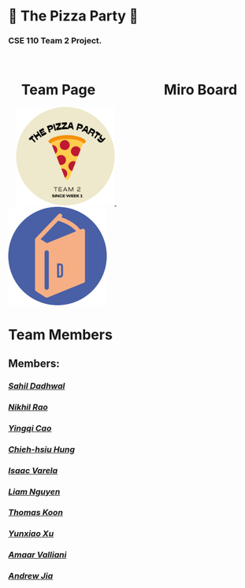 # 🍕 **The Pizza Party** 🍕
### **CSE 110 Team 2 Project.**
<br>

<!-- &nbsp; is the same as space " " -->
# **&nbsp; &nbsp; Team Page &nbsp; &nbsp; &nbsp; &nbsp; &nbsp; &nbsp; &nbsp; &nbsp; &nbsp; &nbsp; Miro Board**

&nbsp; &nbsp;
<a href="https://cse110-fa22-group2.github.io/team2-fa22-cse110/admin/team.html" target="_blank">
    <img src='./admin/images/THEPIZZAPARTY-circle.png' alt="drawing" width="200" title="Redirect to team page.">
</a> &nbsp; &nbsp; &nbsp; &nbsp; &nbsp; &nbsp; &nbsp; &nbsp; &nbsp; &nbsp; &nbsp;
<a href="https://miro.com/app/board/uXjVPJnCzps=/?share_link_id=992842944391" target="_blank">
    <img src='./admin/images/d_logo-circle.png' alt="drawing" width="200" title="Redirect to Miro Board Page.">
</a>

# Team Members

## Members:
### [*Sahil Dadhwal*](https://github.com/sahildadhwal)

### [*Nikhil Rao*](https://github.com/nikhilitis)

### [*Yingqi Cao*](https://ioeddk.github.io/Github-Pages/)

### [*Chieh-hsiu Hung*](https://github.com/Chieh0501)

### [*Isaac Varela*](https://github.com/compivar)

### [*Liam Nguyen*](https://github.com/taiokjk)

### [*Thomas Koon*](https://github.com/thomas-koon)

### [*Yunxiao Xu*](https://github.com/YunxiaoXu)

### [*Amaar Valliani*](https://github.com/Amaar-V)

### [*Andrew Jia*](https://github.com/AndrewJia)


